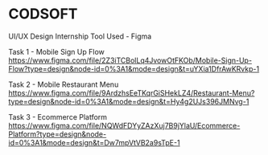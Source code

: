# CODSOFT
UI/UX Design Internship
Tool Used - Figma

Task 1 - Mobile Sign Up Flow
https://www.figma.com/file/2Z3iTCBolLq4JvowOtFKOb/Mobile-Sign-Up-Flow?type=design&node-id=0%3A1&mode=design&t=uYXia1DfrAwKRvkp-1

Task 2 - Mobile Restaurant Menu
https://www.figma.com/file/9ArdzhsEeTKqrGiSHekLZ4/Restaurant-Menu?type=design&node-id=0%3A1&mode=design&t=Hy4g2UJs396JMNvg-1

Task 3 - Ecommerce Platform
https://www.figma.com/file/NQWdFDYyZAzXuj7B9jYlaU/Ecommerce-Platform?type=design&node-id=0%3A1&mode=design&t=Dw7mpVtVB2a9sTpE-1
